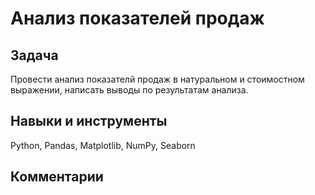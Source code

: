 # Анализ показателей продаж

## Задача

Провести анализ показателй продаж в натуральном и стоимостном выражении, написать выводы по результатам анализа.

## Навыки и инструменты
Python, Pandas, Matplotlib, NumPy, Seaborn

## Комментарии
